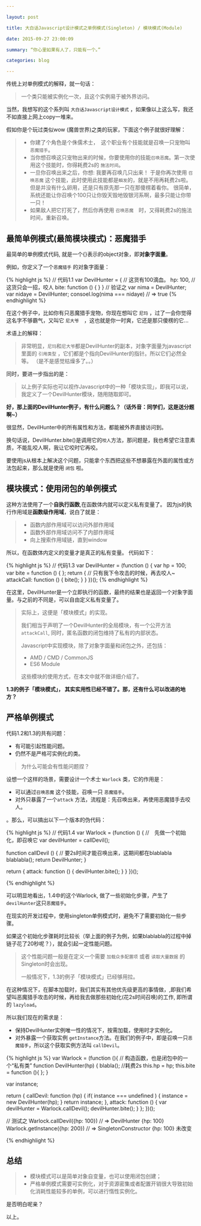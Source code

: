 ```yaml
---

layout: post

title: 大白话Javascript设计模式之单例模式(Singleton) / 模块模式(Module)

date: 2015-09-27 23:00:09

summary: “你心里如果有人了，只能有一个。”

categories: blog

---
```


传统上对单例模式的解释，就一句话：

> 一个类只能被实例化一次，且这个实例易于被外界访问。

当然，我想写的这个系列叫 `大白话Javascript设计模式` ，如果像以上这么写，我还不如直接上网上copy一堆来。

假如你是个玩过类似wow (魔兽世界)之类的玩家，下面这个例子就很好理解：

> - 你建了个角色是个侏儒术士，　这个职业有个技能就是召唤一只宠物叫 `恶魔猎手`。
> - 当你想召唤这只宠物出来的时候，你要使用你的技能`召唤恶魔`。第一次使用这个技能时，你得耗费2s的 `施法时间`。
> - 一旦你召唤出来之后，你想: 我要再召唤几只出来！
> 于是你再次使用 `召唤恶魔` 这个技能，此时使用此技能都是`瞬发`的，就是不用再耗费2s啦。但是并没有什么卵用，还是只有原先那一只在那傻楞着看你。
> 很简单，系统还能让你召唤个100只让你毁天毁地毁银河系啊，最多只能让你带一只！
> - 如果敌人把它打死了，然后你再使用 `召唤恶魔`　时，又得耗费2s的施法时间，重新召唤。


## 最简单例模式(最简模块模式)：恶魔猎手

最简单的单例模式代码, 就是一个{}表示的object对象，即**对象字面量**。

例如，你定义了一个`恶魔猎手` 的对象字面量：

{% highlight js %}
// 代码1.1
var DevilHunter = {
  // 这货有100滴血。
  hp: 100,
  // 这货只会一招，咬人
  bite: function () {
  }
}
// 验证之
var nima = DevilHunter;
var nidaye = DevilHunter;
consoel.log(nima === nidaye) // => true
{% endhighlight %}

在这个例子中，比如你有只恶魔猎手宠物，你现在想叫它 `尼玛` ，过了一会你觉得这名字不够霸气，又叫它 `尼大爷`　，这也就是你一时爽，它还是那只傻楞的它...

术语上的解释：

> 非常明显，`尼玛`和`尼大爷`都是DevilHunter的副本，对象字面量为javascript里面的 `引用类型` ，它们都是个指向DevilHunter的指针。所以它们必然全等。
> （是不是感觉枯燥多了。。）

同时，要进一步指出的是：

> 以上例子实际也可以视作Javascript中的一种「模块实现」，即我可以说，我定义了一个DevilHunter模块，随用随取即可。


**好，那上面的DevilHunter例子，有什么问题么？（话外音：同学们，这是送分题啊~）**

很显然，DevilHunter中的所有属性和方法，都能被外界直接访问到。

换句话说，DevilHunter.bite()是调用它的`咬人`方法，那问题是，我也希望它注意素质，不能乱咬人啊，我让它咬时它再咬。

要使用js从根本上解决这个问题，只能拿个东西把这些不想暴露在外面的属性或方法包起来，那么就是使用 `闭包` 啦。

## 模块模式：使用闭包的单例模式

这种方法使用了一个**自执行函数**,在函数体内就可以定义私有变量了。
因为js的执行作用域是**函数级作用域**，说白了就是：

> - 函数内部作用域可以访问外部作用域
> - 函数外部作用域访问不了内部作用域
> - 向上搜索作用域链，直到window

所以，在函数体内定义的变量才是真正的私有变量。
代码如下：

{% highlight js %} 
// 代码1.3
var DevilHunter = (function () {
  var hp = 100;
  var bite = function () {
  };
  return {
    // 只有我下令攻击的时候，再去咬人~
    attackCall: function () {
      bite();
    }
  }
})();
{% endhighlight %}

在这里，DevilHunter是一个立即执行的函数，最终的结果也是返回一个对象字面量。与之前的不同是，可以自由定义私有变量了。

> 实际上，这便是「模块模式」的实现。
>
> 我们相当于声明了一个DevilHunter的全局模块，有一个公开方法`attackCall`, 同时，匿名函数的闭包维持了私有的内部状态。
>
> Javascript中实现模块，除了对象字面量和闭包之外，还包括：
>
> - AMD / CMD / CommonJS
> - ES6 Module
>
> 这些模块的使用方式，在本文中就不做详细介绍了。

**1.3的例子「模块模式」， 其实实用性已经不错了。那，还有什么可以改进的地方？**

## 严格单例模式

代码1.2和1.3的共有问题：

- 有可能引起性能问题。
- 仍然不是严格可实例化的类。

> 为什么可能会有性能问题捏？ 


设想一个这样的场景，需要设计一个术士 `Warlock` 类，它的作用是：

- 可以通过`召唤恶魔` 这个技能，召唤一只 `恶魔猎手`。
- 对外只暴露了一个`attack` 方法，流程是：先召唤出来，再使用恶魔猎手去咬人。

。那么，可以搞出以下一个版本的伪代码：

{% highlight js %} 
// 代码1.4
var Warlock = (function () {
  //　先做一个初始化，即召唤它
  var devilHunter = callDevil();

  function callDevil () {
    // 要2s时间才能召唤出来，这期间都在blablabla
    blablabla();
    return DevilHunter;
  }

  return {
    attack: function () {
      devilHunter.bite();
    }
  }
})();

{% endhighlight %}

可以明显地看出，1.4中的这个Warlock, 做了一些初始化步骤，产生了`devilHunter`这只`恶魔猎手`。

在现实的开发过程中，使用singleton单例模式时，避免不了需要初始化一些步骤。

如果这个初始化步骤耗时比较长（举上面的例子为例，如果blablabla的过程中掉链子花了20秒呢？），就会引起一定性能问题。

> 这个性能问题一般是在定义一个需要 `加载众多配置项` 或者 `读取大量数据` 的Singleton时会出现。
>
> 一般情况下，1.3的例子「模块模式」已经够用拉。


在这种情况下，在脚本加载时，我们其实有其他优先级更高的事情做，,即我们希望叫恶魔猎手攻击的时候，再给我去做那些初始化(花2s时间召唤)的工作, 即所谓的 `lazyload`。

所以我们现在的需求是：

- 保持DevilHunter实例唯一性的情况下，按需加载，使用时才实例化。
- 对外暴露一个获取实例 `getInstance`方法。在我们的例子中，即是召唤一只`恶魔猎手`，所以这个获取实例方法叫 `callDevil`。

{% highlight js %}
var Warlock = (function (){
  // 构造函数，也是闭包中的一个“私有类”
  function DevilHunter(hp) {
    blabla(); //耗费2s
    this.hp = hp;
    this.bite = function (){
    };
  }
 
  var instance;

  return {
    callDevil: function (hp) {
      if( instance === undefined ) {
        instance = new DevilHunter(hp);
      }
      return instance;
    },
    attack: function () {
      var devilHunter = Warlock.callDevil();
      devilHunter.bite();
    }
  };
})();

// 测试之
Warlock.callDevil({hp: 100}) 
// => DevilHunter {hp: 100}
Warlock.getInstance({hp: 200})
// => SingletonConstructor {hp: 100} 未改变

{% endhighlight %}

## 总结

> - 模块模式可以是简单对象自变量，也可以使用闭包创建；
> - 严格单例模式需要可实例化，对于资源密集或者配置开销很大导致初始化消耗性能较多的单例，可以进行惰性实例化。

是否明白呢亲？

以上。













